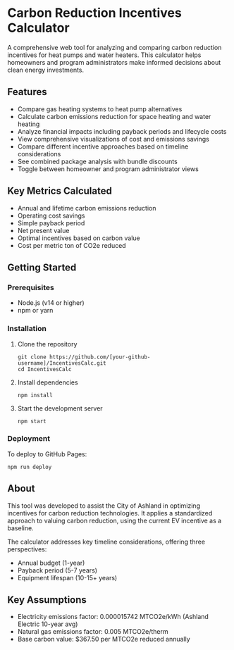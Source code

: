 # Carbon Reduction Incentives Calculator

A comprehensive web tool for analyzing and comparing carbon reduction incentives for heat pumps and water heaters. This calculator helps homeowners and program administrators make informed decisions about clean energy investments.

## Features

- Compare gas heating systems to heat pump alternatives
- Calculate carbon emissions reduction for space heating and water heating
- Analyze financial impacts including payback periods and lifecycle costs
- View comprehensive visualizations of cost and emissions savings
- Compare different incentive approaches based on timeline considerations
- See combined package analysis with bundle discounts
- Toggle between homeowner and program administrator views

## Key Metrics Calculated

- Annual and lifetime carbon emissions reduction
- Operating cost savings
- Simple payback period
- Net present value
- Optimal incentives based on carbon value
- Cost per metric ton of CO2e reduced

## Getting Started

### Prerequisites

- Node.js (v14 or higher)
- npm or yarn

### Installation

1. Clone the repository
   ```
   git clone https://github.com/[your-github-username]/IncentivesCalc.git
   cd IncentivesCalc
   ```

2. Install dependencies
   ```
   npm install
   ```

3. Start the development server
   ```
   npm start
   ```

### Deployment

To deploy to GitHub Pages:

```
npm run deploy
```

## About

This tool was developed to assist the City of Ashland in optimizing incentives for carbon reduction technologies. It applies a standardized approach to valuing carbon reduction, using the current EV incentive as a baseline.

The calculator addresses key timeline considerations, offering three perspectives:
- Annual budget (1-year)
- Payback period (5-7 years)
- Equipment lifespan (10-15+ years)

## Key Assumptions

- Electricity emissions factor: 0.000015742 MTCO2e/kWh (Ashland Electric 10-year avg)
- Natural gas emissions factor: 0.005 MTCO2e/therm
- Base carbon value: $367.50 per MTCO2e reduced annually
